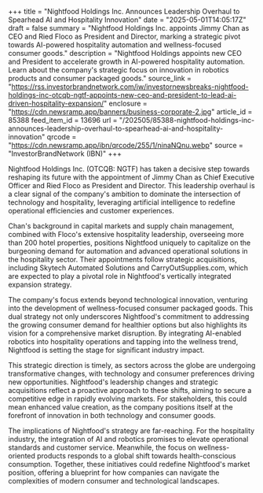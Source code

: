 +++
title = "Nightfood Holdings Inc. Announces Leadership Overhaul to Spearhead AI and Hospitality Innovation"
date = "2025-05-01T14:05:17Z"
draft = false
summary = "Nightfood Holdings Inc. appoints Jimmy Chan as CEO and Ried Floco as President and Director, marking a strategic pivot towards AI-powered hospitality automation and wellness-focused consumer goods."
description = "Nightfood Holdings appoints new CEO and President to accelerate growth in AI-powered hospitality automation. Learn about the company's strategic focus on innovation in robotics products and consumer packaged goods."
source_link = "https://rss.investorbrandnetwork.com/iw/investornewsbreaks-nightfood-holdings-inc-otcqb-ngtf-appoints-new-ceo-and-president-to-lead-ai-driven-hospitality-expansion/"
enclosure = "https://cdn.newsramp.app/banners/business-corporate-2.jpg"
article_id = 85388
feed_item_id = 13696
url = "/202505/85388-nightfood-holdings-inc-announces-leadership-overhaul-to-spearhead-ai-and-hospitality-innovation"
qrcode = "https://cdn.newsramp.app/ibn/qrcode/255/1/ninaNQnu.webp"
source = "InvestorBrandNetwork (IBN)"
+++

<p>Nightfood Holdings Inc. (OTCQB: NGTF) has taken a decisive step towards reshaping its future with the appointment of Jimmy Chan as Chief Executive Officer and Ried Floco as President and Director. This leadership overhaul is a clear signal of the company's ambition to dominate the intersection of technology and hospitality, leveraging artificial intelligence to redefine operational efficiencies and customer experiences.</p><p>Chan's background in capital markets and supply chain management, combined with Floco's extensive hospitality leadership, overseeing more than 200 hotel properties, positions Nightfood uniquely to capitalize on the burgeoning demand for automation and advanced operational solutions in the hospitality sector. Their appointments follow strategic acquisitions, including Skytech Automated Solutions and CarryOutSupplies.com, which are expected to play a pivotal role in Nightfood's vertically integrated expansion strategy.</p><p>The company's focus extends beyond technological innovation, venturing into the development of wellness-focused consumer packaged goods. This dual strategy not only underscores Nightfood's commitment to addressing the growing consumer demand for healthier options but also highlights its vision for a comprehensive market disruption. By integrating AI-enabled robotics into hospitality operations and tapping into the wellness trend, Nightfood is setting the stage for significant industry impact.</p><p>This strategic direction is timely, as sectors across the globe are undergoing transformative changes, with technology and consumer preferences driving new opportunities. Nightfood's leadership changes and strategic acquisitions reflect a proactive approach to these shifts, aiming to secure a competitive edge in rapidly evolving markets. For stakeholders, this could mean enhanced value creation, as the company positions itself at the forefront of innovation in both technology and consumer goods.</p><p>The implications of Nightfood's strategy are far-reaching. For the hospitality industry, the integration of AI and robotics promises to elevate operational standards and customer service. Meanwhile, the focus on wellness-oriented products responds to a global shift towards health-conscious consumption. Together, these initiatives could redefine Nightfood's market position, offering a blueprint for how companies can navigate the complexities of modern consumer and technological landscapes.</p>